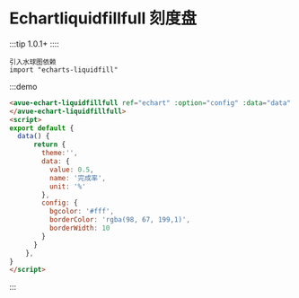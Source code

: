 # Echartliquidfillfull 刻度盘
:::tip
1.0.1+
::::

```
引入水球图依赖
import "echarts-liquidfill"
```

:::demo 
```html
<avue-echart-liquidfillfull ref="echart" :option="config" :data="data" height="500" width="500">
</avue-echart-liquidfillfull>
<script>
export default {
  data() {
      return {
        theme:'',
        data: {
          value: 0.5,
          name: '完成率',
          unit: '%'
        },
        config: {
          bgcolor: '#fff',
          borderColor: 'rgba(98, 67, 199,1)',
          borderWidth: 10
        }
      }
    },
}
</script>

```
:::

<script>
export default {
  data() {
      return {
        theme:'',
        data: {
         value: 0.5,
         name: '完成率',
         unit: '%'
        },
        config: {
         bgcolor: '#fff',
         borderColor: 'rgba(98, 67, 199,1)',
         borderWidth: 10
        }
      }
    },
}
</script>




